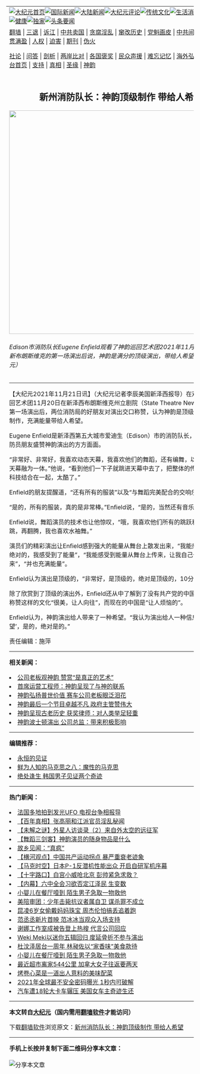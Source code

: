 <a name="1" id="1" target="_blank"></a><span id="1"></span>
<table align=center border="0"><tr><td colspan="2" VALIGN=TOP><a href="https://github.com/jrljsw3702/djy/blob/master/gb/nf1351518.md#1"><img src="https://raw.githubusercontent.com/jrljsw3702/www/master/t/djy/1.jpg" title="大纪元首页" alt="大纪元首页"></a><a href="https://github.com/jrljsw3702/djy/blob/master/gb/n24hr.md#1"><img src="https://raw.githubusercontent.com/jrljsw3702/www/master/t/djy/3.jpg" title="国际新闻" alt="国际新闻"></a><a href="https://github.com/jrljsw3702/djy/blob/master/gb/nsc413.md#1"><img src="https://raw.githubusercontent.com/jrljsw3702/www/master/t/djy/4.jpg" title="大陆新闻" alt="大陆新闻"></a><a href="https://github.com/jrljsw3702/djy/blob/master/gb/news392.md#1"><img src="https://raw.githubusercontent.com/jrljsw3702/www/master/t/djy/5.jpg" title="大纪元评论" alt="大纪元评论"></a><a href="https://github.com/jrljsw3702/djy/blob/master/gb/news2007.md#1"><img src="https://raw.githubusercontent.com/jrljsw3702/www/master/t/djy/6.jpg" title="传统文化" alt="传统文化"></a><a href="https://github.com/jrljsw3702/djy/blob/master/gb/news2008.md#1"><img src="https://raw.githubusercontent.com/jrljsw3702/www/master/t/djy/7.jpg" title="生活消费" alt="生活消费"></a><a href="https://github.com/jrljsw3702/djy/blob/master/gb/ncyule.md#1"><img src="https://raw.githubusercontent.com/jrljsw3702/www/master/t/djy/8.jpg" title="娱乐休闲" alt="娱乐休闲"></a><a href="https://github.com/jrljsw3702/djy/blob/master/gb/nsc1002.md#1"><img src="https://raw.githubusercontent.com/jrljsw3702/www/master/t/djy/9.jpg" title="健康" alt="健康"></a><a href="https://github.com/jrljsw3702/djy/blob/master/gb/nf6092.md#1"><img src="https://raw.githubusercontent.com/jrljsw3702/www/master/t/djy/10a.jpg" title="独家" alt="独家"></a><a href="https://github.com/jrljsw3702/djy/blob/master/gb/nf4514.md#1"><img src="https://raw.githubusercontent.com/jrljsw3702/www/master/t/djy/12a.jpg" title="头条要闻" alt="头条要闻"></a></td></tr>
<tr><td colspan="2" VALIGN=TOP><a target="_blank" href="https://github.com/jrljsw3702/www/blob/master/README.md?zsrh#1">翻墙</a> | <a target="_blank" href="https://github.com/jrljsw3702/djy/blob/master/gb/nf5657.md#1">三退</a> | <a target="_blank" href="https://github.com/jrljsw3702/djy/blob/master/gb/nf6124.md#1">诉江</a> | <a target="_blank" href="https://github.com/jrljsw3702/djy/blob/master/gb/nf1176117.md#1">中共卖国</a> | <a target="_blank" href="https://github.com/jrljsw3702/djy/blob/master/gb/nf5773.md#1">贪腐淫乱</a> | <a target="_blank" href="https://github.com/jrljsw3702/djy/blob/master/gb/nf1176115.md#1">窜改历史</a> | <a target="_blank" href="https://github.com/jrljsw3702/djy/blob/master/gb/nf1176107.md#1">党魁画皮</a> | <a target="_blank" href="https://github.com/jrljsw3702/djy/blob/master/gb/nf1320400.md#1">中共间谍</a> | <a target="_blank" href="https://github.com/jrljsw3702/djy/blob/master/gb/nf1176114.md#1">破坏传统</a> | <a target="_blank" href="https://github.com/jrljsw3702/ntdtv/blob/master/gb/prog447_1.md#1">恶贯满盈</a> | <a target="_blank" href="https://github.com/jrljsw3702/djy/blob/master/gb/ncid278.md#1">人权</a> | <a target="_blank" href="https://github.com/jrljsw3702/djy/blob/master/gb/nf1176111.md#1">迫害</a> | <a target="_blank" href="https://gitlab.com/szzdlab/mh-qikan/blob/master/README.md#1">期刊</a> | <a target="_blank" href="https://github.com/jrljsw3702/djy/blob/master/gb/nf5562.md#1">伪火</a></p><p><a target="_blank" href="https://github.com/jrljsw3702/djy/blob/master/gb/9p.md#1">社论</a> | <a target="_blank" href="https://github.com/jrljsw3702/djy/blob/master/gb/nf4378.md#1">问答</a> | <a target="_blank" href="https://github.com/jrljsw3702/djy/blob/master/gb/nf5792.md#1">剖析</a> | <a target="_blank" href="https://github.com/jrljsw3702/djy/blob/master/gb/nf5735.md#1">两岸比对</a> | <a target="_blank" href="https://github.com/jrljsw3702/djy/blob/master/gb/nf6119.md#1">各国褒奖</a> | <a target="_blank" href="https://github.com/jrljsw3702/djy/blob/master/gb/nf6120.md#1">民众声援</a> | <a target="_blank" href="https://github.com/jrljsw3702/djy/blob/master/gb/nf1188594.md#1">难忘记忆</a> | <a target="_blank" href="https://github.com/jrljsw3702/djy/blob/master/gb/nf3180.md#1">海外弘传</a> | <a target="_blank" href="https://github.com/jrljsw3702/djy/blob/master/gb/nf5410.md#1">万人上访</a> | <a target="_blank" href="https://github.com/jrljsw3702/www/blob/master/README.md?zsrh#1">平台首页</a> | <a target="_blank" href="https://github.com/jrljsw3702/djy/blob/master/gb/nf4386.md#1">支持</a> | <a target="_blank" href="https://github.com/jrljsw3702/djy/blob/master/gb/nf4389.md#1">真相</a> | <a target="_blank" href="https://github.com/jrljsw3702/djy/blob/master/gb/nf5790.md#1">圣缘</a> | <a target="_blank" href="https://github.com/jrljsw3702/djy/blob/master/gb/nf4786.md#1">神韵</a></td></tr>
<tr><td VALIGN=TOP width="626"><h2 align=center>新州消防队长：神韵顶级制作 带给人希望</h2>
<img width="600" src="https://i.epochtimes.com/assets/uploads/2021/11/id13388668-2111210013131528-600x400.jpg" />
<h6>Edison市消防队长Eugene Enfield观看了神韵巡回艺术团2021年11月20日在新泽西新布朗斯维克的第一场演出后说，神韵是满分的顶级演出，带给人希望。（李辰／大纪元）
</h6>
<hr>
	<p>【大纪元2021年11月21日讯】（大纪元记者李辰美国新泽西报导）在观看了<ahref="https://github.com/jrljsw3702/djy/blob/master/gb/tag/%E7%A5%9E%E9%9F%B5.md#1">神韵</a>巡回艺术团11月20日在<ahref="https://github.com/jrljsw3702/djy/blob/master/gb/tag/%E6%96%B0%E6%B3%BD%E8%A5%BF%E5%B8%83%E6%9C%97%E6%96%AF%E7%BB%B4%E5%85%8B%E5%B7%9E%E7%AB%8B%E5%89%A7%E9%99%A2.md#1">新泽西布朗斯维克州立剧院</a>（State Theatre New Jersey）的第一场演出后，两位消防局的好朋友对演出交口称赞，认为神韵是顶级、满分的艺术制作，充满能量带给人希望。</p>
<p>Eugene Enfield是新泽西第五大城市爱迪生（Edison）市的消防队长，他和另一位消防员朋友盛赞<ahref="https://github.com/jrljsw3702/djy/blob/master/gb/tag/%E7%A5%9E%E9%9F%B5.md#1">神韵</a>演出的方方面面。</p>
<p>“非常好、非常好，我喜欢动态<ahref="https://github.com/jrljsw3702/djy/blob/master/gb/tag/%E5%A4%A9%E5%B9%95.md#1">天幕</a>，我喜欢他们的舞蹈，还有编舞，以及他们如何和天幕融为一体。”他说，“看到他们一下子就跳进天幕中去了，把整体的传统舞蹈和现代科技结合在一起，太酷了。”</p>
<p>Enfield的朋友提醒道，“还有所有的服装”以及“与舞蹈完美配合的交响乐队”。</p>
<p>“是的，所有的服装，真的是非常棒。”Enfield说，“是的，当然还有音乐。”</p>
<p>Enfield说，舞蹈演员的技术也让他惊叹，“哦，我喜欢他们所有的跳跃和翻转，跳、跳，再翻腾，我也喜欢水袖舞。”</p>
<p>演员们的精彩演出让Enfield感到强大的能量从舞台上散发出来，“我能感受到能量，绝对的，我感受到了能量”，“我能感受到能量从舞台上传来，让我自己也想跳起来”，“并也充满能量”。</p>
<p>Enfield认为演出是顶级的，“非常好，是顶级的，绝对是顶级的，10分中的10分。”</p>
<p>除了欣赏到了顶级的演出外，Enfield还从中了解到了没有共产党的<ahref="https://github.com/jrljsw3702/djy/blob/master/gb/tag/%E4%B8%AD%E5%9B%BD%E4%BC%A0%E7%BB%9F%E6%96%87%E5%8C%96.md#1">中国传统文化</a>，他称赞这样的文化“很美，让人向往”，而现在的中国是“让人烦恼的”。</p>
<p>Enfield认为，神韵演出给人带来了一种希望。“我认为演出给人一种信息，那就是‘希望’，是的，绝对是的。”</p>
<p>责任编辑：施萍</p>
	
<hr>


<strong>相关新闻：</strong>
<li><a href="https://github.com/jrljsw3702/djy/blob/master/gb/21/11/15/n13375883.md#1">公司老板观神韵  赞赏“是真正的艺术”</a></li>
<li><a href="https://github.com/jrljsw3702/djy/blob/master/gb/21/11/15/n13375896.md#1">首席运营工程师：神韵呈现了与神的联系</a></li>
<li><a href="https://github.com/jrljsw3702/djy/blob/master/gb/21/11/15/n13376033.md#1">神韵弘扬普世价值 赛车公司老板眼泛泪花</a></li>
<li><a href="https://github.com/jrljsw3702/djy/blob/master/gb/21/11/15/n13376043.md#1">神韵最后一个节目卓越不凡 政府主管赞伟大</a></li>
<li><a href="https://github.com/jrljsw3702/djy/blob/master/gb/21/11/15/n13376061.md#1">神韵呈现古老历史 获奖律师：对人类举足轻重</a></li>
<li><a href="https://github.com/jrljsw3702/djy/blob/master/gb/21/11/15/n13376284.md#1">神韵波士顿演出 公司总监：带来积极影响</a></li>
<hr>


<strong>编辑推荐：</strong>
<li><a href="https://github.com/upjkzu3674/www/blob/master/README.md?dfh#9" target="_blank">永恒的见证</a></li><li><a href="https://github.com/tsiac2612/djy/blob/master/gb/10/7/28/n2978870.md#1" target="_blank">鲜为人知的马克思之八：魔性的马克思</a></li><li><a href="https://github.com/tsiac2612/djy/blob/master/gb/18/11/16/n10855894.md#1" target="_blank">绝处逢生 韩国男子见证两个奇迹</a></li>
<hr>

<strong>热门新闻：</strong>
<li><a href="https://github.com/jrljsw3702/djy/blob/master/gb/21/11/15/n13376584.md#1">法国多地拍到发光UFO 电视台争相报导</a></li>
<li><a href="https://github.com/jrljsw3702/djy/blob/master/gb/21/11/16/n13379941.md#1">【百年真相】张高丽和江派官员淫乱秘闻</a></li>
<li><a href="https://github.com/jrljsw3702/djy/blob/master/gb/21/11/12/n13372289.md#1">【未解之谜】外星人访谈录（2）来自外太空的远征军</a></li>
<li><a href="https://github.com/jrljsw3702/djy/blob/master/gb/21/11/14/n13374451.md#1">【舞蹈三剑客】神韵演员的随身物品是什么</a></li>
<li><a href="https://github.com/jrljsw3702/djy/blob/master/gb/21/10/31/n13343096.md#1">故乡见闻：“真疯”</a></li>
<li><a href="https://github.com/jrljsw3702/djy/blob/master/gb/21/11/20/n13388333.md#1">【横河观点】中国共产运动拐点 暴严重衰老迹象</a></li>
<li><a href="https://github.com/jrljsw3702/djy/blob/master/gb/21/11/20/n13388010.md#1">【马克时空】日本P-1反潜机性能出众 开启自研军机序幕</a></li>
<li><a href="https://github.com/jrljsw3702/djy/blob/master/gb/21/11/20/n13387996.md#1">【十字路口】白宫小威呛北京 彭帅紧急求救？</a></li>
<li><a href="https://github.com/jrljsw3702/djy/blob/master/gb/21/11/19/n13386812.md#1">【内幕】六中全会习欲否定江泽民 生变数</a></li>
<li><a href="https://github.com/jrljsw3702/djy/blob/master/gb/21/11/19/n13385796.md#1">小婴儿在餐厅噎到 陌生男子急取一物救他</a></li>
<li><a href="https://github.com/jrljsw3702/djy/blob/master/gb/21/11/19/n13386905.md#1">美陪审团：少年击毙抗议者属自卫 谋杀罪不成立</a></li>
<li><a href="https://github.com/jrljsw3702/djy/blob/master/gb/21/11/19/n13386902.md#1">昆凌6岁女偷戴妈妈珠宝 周杰伦怕搞丢追着跑</a></li>
<li><a href="https://github.com/jrljsw3702/djy/blob/master/gb/21/11/19/n13387175.md#1">范丞丞新片首映 范冰冰当观众入场支持</a></li>
<li><a href="https://github.com/jrljsw3702/djy/blob/master/gb/21/11/19/n13385245.md#1">谢娜工作室成被告登上热搜 代言公司回应</a></li>
<li><a href="https://github.com/jrljsw3702/djy/blob/master/gb/21/11/18/n13382988.md#1">Weki Meki以迷你五辑回归 度延骨折不参与演出</a></li>
<li><a href="https://github.com/jrljsw3702/djy/blob/master/gb/21/11/18/n13384725.md#1">杜汶泽居台一周年 林昶佐以“家香味”美食款待</a></li>
<li><a href="https://github.com/jrljsw3702/djy/blob/master/gb/21/11/19/n13385796.md#1">小婴儿在餐厅噎到 陌生男子急取一物救他</a></li>
<li><a href="https://github.com/jrljsw3702/djy/blob/master/gb/21/11/18/n13383334.md#1">最近超市离家544公里 加拿大女子往返要两天</a></li>
<li><a href="https://github.com/jrljsw3702/djy/blob/master/gb/21/11/18/n13383872.md#1">烤卷心菜是一道出人意料的美味配菜</a></li>
<li><a href="https://github.com/jrljsw3702/djy/blob/master/gb/21/11/19/n13386020.md#1">2021年全球最不安全密码曝光 1秒内可破解</a></li>
<li><a href="https://github.com/jrljsw3702/djy/blob/master/gb/21/11/18/n13383517.md#1">汽车遭18轮大卡车辗压 美国女车主奇迹生还</a></li>
<hr>

<strong>本文转自<a href="https://www.epochtimes.com">大纪元</a>（国内需用<a href="https://github.com/jrljsw3702/www/blob/master/README.md#8">翻墙软件</a>才能访问）</strong><p>下载<a href="https://github.com/jrljsw3702/www/blob/master/README.md#8">翻墙软件</a>浏览原文：<a href="https://www.epochtimes.com/gb/21/11/21/n13388658.htm">新州消防队长：神韵顶级制作 带给人希望</a></p><hr>

<strong>手机上长按并复制下面二维码分享本文章：</strong><br><br><img src="https://chart.apis.google.com/chart?cht=qr&chs=240x240&choe=UTF-8&chld=M|2&chl=https://github.com/jrljsw3702/djy/blob/master/gb/21/11/21/n13388658.md%231" title="分享本文章"></td><td VALIGN=TOP><a href="https://github.com/jrljsw3702/djy/blob/master/gb/16/1/21/n4622075.md?dfh#1" target="_blank"><img src="https://raw.githubusercontent.com/jrljsw3702/djy/master/gb/300/wei-f1.jpg" title="中共的伪火骗局"  alt="中共的伪火骗局"></a><br><a href="https://github.com/jrljsw3702/www/blob/master/README.md?dfh#9" target="_blank"><img src="https://raw.githubusercontent.com/jrljsw3702/djy/master/gb/300/yong-h.jpg" title="永恒的见证"  alt="永恒的见证"></a><br><a href="https://github.com/jrljsw3702/djy/blob/master/gb/13/9/29/n3974789.md?dfh#1" target="_blank"><img src="https://raw.githubusercontent.com/jrljsw3702/djy/master/gb/300/shang-lnz.jpg" title="善良女子被中共投男牢"  alt="善良女子被中共投男牢"></a><br><a href="https://github.com/jrljsw3702/djy/blob/master/gb/16/3/16/n4663449.md?dfh#1" target="_blank"><img src="https://raw.githubusercontent.com/jrljsw3702/djy/master/gb/300/huo-z3.jpg" title="警卫目击活摘器官"  alt="警卫目击活摘器官"></a><br><a href="https://github.com/jrljsw3702/djy/blob/master/gb/16/8/7/n8177641.md?dfh#1" target="_blank"><img src="https://raw.githubusercontent.com/jrljsw3702/djy/master/gb/300/huo-z4.jpg" title="证人描述活摘恐怖"  alt="证人描述活摘恐怖"></a><br><a href="https://github.com/jrljsw3702/djy/blob/master/gb/10/4/19/n2881569.md?dfh#1" target="_blank"><img src="https://raw.githubusercontent.com/jrljsw3702/djy/master/gb/300/huo-z1.jpg" title="揭开活摘器官黑幕"  alt="揭开活摘器官黑幕"></a><br><a href="https://github.com/jrljsw3702/djy/blob/master/gb/10/11/7/n3077476.md?dfh#1" target="_blank"><img src="https://raw.githubusercontent.com/jrljsw3702/djy/master/gb/300/ma-ks.jpg" title="马克思的成魔之路"  alt="马克思的成魔之路"></a><br><a href="https://github.com/jrljsw3702/djy/blob/master/gb/14/6/9/n4173977.md?dfh#1" target="_blank"><img src="https://raw.githubusercontent.com/jrljsw3702/djy/master/gb/300/chang-zs.jpg" title="藏字石 蕴天机"  alt="藏字石 蕴天机"></a><br><a href="https://github.com/jrljsw3702/djy/blob/master/gb/18/5/10/n10381511.md?dfh#1" target="_blank"><img src="https://raw.githubusercontent.com/jrljsw3702/djy/master/gb/300/st1.jpg" title="关注三亿人三退"  alt="关注三亿人三退"></a><br><a href="https://github.com/jrljsw3702/djy/blob/master/gb/18/3/21/n10237682.md?dfh#1" target="_blank"><img src="https://raw.githubusercontent.com/jrljsw3702/djy/master/gb/300/jie-t.jpg" title="解体中共复兴中华"  alt="解体中共复兴中华"></a><br><a href="https://github.com/jrljsw3702/djy/blob/master/gb/9/2/9/n2422991.md?dfh#1" target="_blank"><img src="https://raw.githubusercontent.com/jrljsw3702/djy/master/gb/300/gao-zs.jpg" title="中共迫害良心律师"  alt="中共迫害良心律师"></a><br><a href="https://github.com/jrljsw3702/djy/blob/master/gb/18/12/9/n10900044.md?dfh#1" target="_blank"><img src="https://raw.githubusercontent.com/jrljsw3702/djy/master/gb/300/sj1.jpg" title="三百多万人举报江泽民"  alt="三百多万人举报江泽民"></a><br><a href="https://github.com/jrljsw3702/djy/blob/master/gb/18/8/28/n10672014.md?dfh#1" target="_blank"><img src="https://raw.githubusercontent.com/jrljsw3702/djy/master/gb/300/sj2.jpg" title="这些官员为何起诉江泽民"  alt="这些官员为何起诉江泽民"></a><br><a href="https://github.com/jrljsw3702/djy/blob/master/gb/8/12/18/n2367165.md?dfh#1" target="_blank"><img src="https://raw.githubusercontent.com/jrljsw3702/djy/master/gb/300/liangan.jpg" title="海峡两岸的强烈对比"  alt="海峡两岸的强烈对比"></a><br><a href="https://github.com/jrljsw3702/djy/blob/master/gb/15/12/10/n4593139.md?dfh#1" target="_blank"><img src="https://raw.githubusercontent.com/jrljsw3702/djy/master/gb/300/jia-ndzl.jpg" title="加拿大总理的贺信"  alt="加拿大总理的贺信"></a><br><a href="https://github.com/jrljsw3702/djy/blob/master/gb/11/6/17/n3289382.md?dfh#1" target="_blank"><img src="https://raw.githubusercontent.com/jrljsw3702/djy/master/gb/300/xiao-wd.jpg" title="探寻真相兼听则明"  alt="探寻真相兼听则明"></a><br><a href="https://github.com/jrljsw3702/djy/blob/master/gb/18/10/27/n10812623.md?dfh#1" target="_blank"><img src="https://raw.githubusercontent.com/jrljsw3702/djy/master/gb/300/yindu.jpg" title="印度媒体报道东方"  alt="印度媒体报道东方"></a><br><a href="https://github.com/jrljsw3702/djy/blob/master/gb/18/6/9/n10469652.md?dfh#1" target="_blank"><img src="https://raw.githubusercontent.com/jrljsw3702/djy/master/gb/300/xie-j.jpg" title="不一样的海外校园"  alt="不一样的海外校园"></a><br><a href="https://github.com/jrljsw3702/djy/blob/master/gb/7/4/5/n1669415.md?dfh#1" target="_blank"><img src="https://raw.githubusercontent.com/jrljsw3702/djy/master/gb/300/li-up.jpg" title="从大师到徒弟的传奇"  alt="从大师到徒弟的传奇"></a><br><a href="https://github.com/jrljsw3702/djy/blob/master/gb/17/5/26/n9191512.md?dfh#1" target="_blank"><img src="https://raw.githubusercontent.com/jrljsw3702/djy/master/gb/300/zfl2.jpg" title="亿万人与东方一本奇书"  alt="亿万人与东方一本奇书"></a><br><a href="https://github.com/jrljsw3702/djy/blob/master/gb/13/11/27/n4020290.md?dfh#1" target="_blank"><img src="https://raw.githubusercontent.com/jrljsw3702/djy/master/gb/300/zhen-h.jpg" title="大陆见不到的震撼场面"  alt="大陆见不到的震撼场面"></a><br><a href="https://github.com/jrljsw3702/djy/blob/master/gb/15/7/17/n4482910.md?dfh#1" target="_blank"><img src="https://raw.githubusercontent.com/jrljsw3702/djy/master/gb/300/dalu-sk.jpg" title="人心向善 大陆当初盛况"  alt="人心向善 大陆当初盛况"></a><br><a href="https://github.com/jrljsw3702/djy/blob/master/gb/19/1/5/n10955468.md?dfh#1" target="_blank"><img src="https://raw.githubusercontent.com/jrljsw3702/djy/master/gb/300/zfl1.jpg" title="追寻真理 这书讲什么"  alt="追寻真理 这书讲什么"></a><br><a href="https://github.com/jrljsw3702/www/blob/master/README.md?dfh#1" target="_blank"><img src="https://raw.githubusercontent.com/jrljsw3702/djy/master/gb/300/fq1.jpg" title="下载免费翻墙软件"  alt="下载免费翻墙软件"></a><br></td></tr></table>
